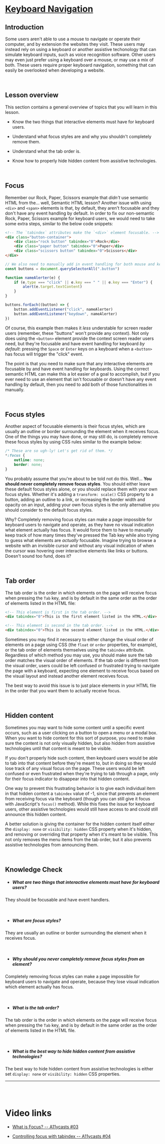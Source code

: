 # [Keyboard Navigation](https://www.theodinproject.com/lessons/node-path-advanced-html-and-css-keyboard-navigation)

## Introduction

Some users aren't able to use a mouse to navigate or operate their computer, and by extension the websites they visit. These users may instead rely on using a keyboard or another assistive techonology that can simulate keyboard inputs, such as voice recognition software. Other users may even just prefer using a keyboard over a mouse, or may use a mix of both. These users require proper keyboard navigation, something that can easily be overlooked when developing a website.

<br>

## Lesson overview

This section contains a general overview of topics that you will learn in this lesson.

- Know the two things that interactive elements must have for keyboard users.

- Understand what focus styles are and why you shouldn't completely remove them.

- Understand what the tab order is.

- Know how to properly hide hidden content from assistive technologies.

<br>

## Focus

Remember our Rock, Paper, Scissors example that _didn't_ use semantic HTML from the... well, Semantic HTML lesson? Another issue with using `<div>` and `<span>` elements is that, by default, they aren't focusable and they don't have any event handling by default. In order to fix our non-semantic Rock, Paper, Scissors example for keyboard users, we would need to take some extra steps, similar to the below code snippets:

```html
<!-- The `tabindex` attributes make the `<div>` element focusable. -->
<div class="button-container">
	<div class="rock button" tabindex="0">Rock</div>
	<div class="paper button" tabindex="0">Paper</div>
	<div class="scissors button" tabindex="0">Scissors</div>
</div>
```

```js
// We also need to manually add in event handling for both mouse and keyboard events.
const buttons = document.querySelectorAll(".button")

function nameAlerter(e) {
	if (e.type === "click" || e.key === " " || e.key === "Enter") {
		alert(e.target.textContent)
	}
}

buttons.forEach((button) => {
	button.addEventListener("click", nameAlerter)
	button.addEventListener("keydown", nameAlerter)
})
```

Of course, this example then makes it _less_ understable for screen reader users (remember, these "buttons" won't provide any context). Not only does using the `<button>` element provide the context screen reader users need, but they're focusable and have event handling for keyboard _by default_: pressing the `Space` or `Enter` keys on a keyboard when a `<button>` has focus will trigger the "click" event.

The point is that you need to make sure that any interactive elements are focusable by and have event handling for keyboards. Using the correct semantic HTML can make this a lot easier of a goal to accomplish, but if you ever need to use an element that isn't focusable or doesn't have any event handling by default, then you need to add both of those functionalities in manually.

<br>

## Focus styles

Another aspect of focusable elements is their focus styles, which are usually an outline or border surrounding the element when it receives focus. One of the things you may have done, or may still do, is completely remove these focus styles by using CSS rules similar to the example below:

```css
/* These are so ugh-ly! Let's get rid of them. */
*:focus {
	outline: none;
	border: none;
}
```

You probably assume that you're about to be told not do this. Well... **You should never completely remove focus styles**. You should either leave these default focus styles alone, or you should replace them with your own focus styles. Whether it's adding a `transform: scale()` CSS property to a button, adding an outline to a link, or increasing the border width and opacity on an input, adding your own focus styles is the only alternative you should consider to the default focus styles.

Why? Completely removing focus styles can make a page impossible for keyboard users to navigate and operate, as they have no visual indication what element actually has focus. It would force them to have to manually keep track of how many times they've pressed the Tab key while also trying to guess what elements are _actually_ focusable. Imagine trying to browse a website with an invisible cursor and without any visual indication of when the cursor was hovering over interactive elements like links or buttons. Doesn't sound too fund, does it?

<br>

## Tab order

The tab order is the order in which elements on the page will receive focus when pressing the `Tab` key, and is by default in the same order as the order of elements listed in the HTML file:

```html
<!-- This element is first in the tab order. -->
<div tabindex="0">This is the first element listed in the HTML.</div>

<!-- This element is second in the tab order. -->
<div tabindex="0">This is the second element listed in the HTML.</div>
```

Sometimes you may find it necessary to either change the visual order of elements on a page using CSS (the `float` or `order` properties, for example), or the tab order of elements themselves using the `tabindex` attribute. Regardless of which method you may use, you should make sure the tab order matches the visual order of elements. If the tab order is different from the visual order, users could be left confused or frustrated trying to navigate the page with a keyboard, expecting one element to receive focus based on the visual layout and instead another element receives focus.

The best way to avoid this issue is to just place elements in your HTML file in the order that you want them to actually receive focus.

<br>

## Hidden content

Sometimes you may want to hide some content until a specific event occurs, such as a user clicking on a button to open a menu or a modal box. When you want to hide content for this sort of purpose, you need to make sure the content is not only visually hidden, but also hidden from assistive technologies until that content is meant to be visible.

If you don't properly hide such content, then keyboard users would be able to tab into that content before they're meant to, but in doing so they would lose track of any visual focus on the page. These users would be left confused or even frustrated when they're trying to tab through a page, only for their focus indicator to disappear into that hidden content.

One way to prevent this frustrating behavior is to give each individual item in that hidden content a `tabindex` value of -1, since that prevents an element from receiving focus via the keyboard (though you can still give it focus with JavaScript's `focus()` method). While this fixes the issue for keyboard users, other assistive technologies would still have access to and could still announce this hidden content.

A better solution is giving the container for the hidden content itself either the `display: none` or `visibility: hidden` CSS property when it's hidden, and removing or overriding that property when it's meant to be visible. This not only removes the menu items from the tab order, but it also prevents assistive technologies from announcing them.

<br>

## Knowledge Check

- ##### What are two things that interactive elements must have for keyboard users?

They should be focusable and have event handlers.

<br>

- ##### What are focus styles?

They are usually an outline or border surrounding the element when it receives focus.

<br>

- ##### Why should you never completely remove focus styles from an element?

Completely removing focus styles can make a page impossible for keyboard users to navigate and operate, because they lose visual indication which element actually has focus.

<br>

- ##### What is the tab order?

The tab order is the order in which elements on the page will receive focus when pressing the `Tab` key, and is by default in the same order as the order of elements listed in the HTML file.

<br>

- ##### What is the best way to hide hidden content from assistive technologies?

The best way to hide hidden content from assistive technologies is either set `display: none` or `visibility: hidden` CSS properties.

<hr>
<br>
<br>

# Video links

- [What is Focus? -- A11ycasts #03](https://www.youtube.com/watch?v=EFv9ubbZLKw&list=PLNYkxOF6rcICWx0C9LVWWVqvHlYJyqw7g&index=4)

- [Controlling focus with tabindex -- A11ycasts #04](https://www.youtube.com/watch?v=Pe0Ce1WtnUM&list=PLNYkxOF6rcICWx0C9LVWWVqvHlYJyqw7g&index=5)

